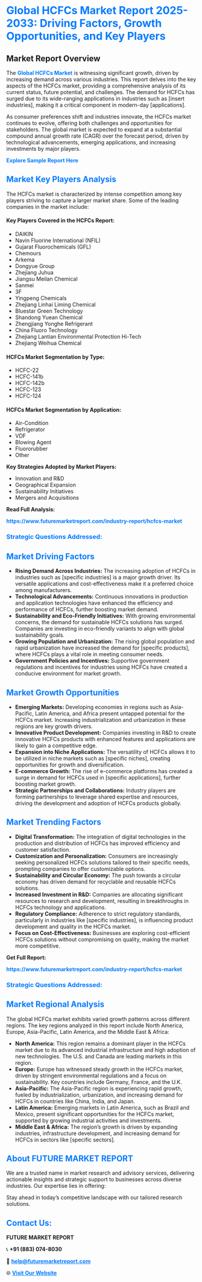 <h1 style="color: #007BFF;">Global HCFCs Market Report 2025-2033: Driving Factors, Growth Opportunities, and Key Players</h1>

<section id="overview">
<h2>Market Report Overview</h2>
<p>The <a href="https://www.futuremarketreport.com/industry-report/hcfcs-market" style="color: #007BFF; text-decoration: none;"><strong>Global HCFCs Market</strong></a> is witnessing significant growth, driven by increasing demand across various industries. This report delves into the key aspects of the HCFCs market, providing a comprehensive analysis of its current status, future potential, and challenges. The demand for HCFCs has surged due to its wide-ranging applications in industries such as [insert industries], making it a critical component in modern-day [applications].</p>
<p>As consumer preferences shift and industries innovate, the HCFCs market continues to evolve, offering both challenges and opportunities for stakeholders. The global market is expected to expand at a substantial compound annual growth rate (CAGR) over the forecast period, driven by technological advancements, emerging applications, and increasing investments by major players.</p>
</section>

<section id="overview">
<p><a href="https://www.futuremarketreport.com/request-sample/reportId=91794" style="color: #007BFF; text-decoration: none;"><strong>Explore Sample Report Here</strong></a></p>
</section>

<section id="key-players">
<h2 style="color: #007BFF;">Market Key Players Analysis</h2>
<p>The HCFCs market is characterized by intense competition among key players striving to capture a larger market share. Some of the leading companies in the market include:</p>
<h4>Key Players Covered in the HCFCs Report:</h4>
<ul><li>DAIKIN</li><li>Navin Fluorine International (NFIL)</li><li>Gujarat Fluorochemicals (GFL)</li><li>Chemours</li><li>Arkema</li><li>Dongyue Group</li><li>Zhejiang Juhua</li><li>Jiangsu Meilan Chemical</li><li>Sanmei</li><li>3F</li><li>Yingpeng Chemicals</li><li>Zhejiang Linhai Liming Chemical</li><li>Bluestar Green Technology</li><li>Shandong Yuean Chemical</li><li>Zhengjiang Yonghe Refrigerant</li><li>China Fluoro Technology</li><li>Zhejiang Lantian Environmental Protection Hi-Tech</li><li>Zhejiang Weihua Chemical</li></ul>
<h4>HCFCs Market Segmentation by Type:</h4>
<ul><li>HCFC-22</li><li>HCFC-141b</li><li>HCFC-142b</li><li>HCFC-123</li><li>HCFC-124</li></ul>

<h4>HCFCs Market Segmentation by Application:</h4>
<ul><li>Air-Condition</li><li>Refrigerator</li><li>VDF</li><li>Blowing Agent</li><li>Fluororubber</li><li>Other</li></ul>
<p><strong>Key Strategies Adopted by Market Players:</strong></p>
<ul>
<li>Innovation and R&D</li>
<li>Geographical Expansion</li>
<li>Sustainability Initiatives</li>
<li>Mergers and Acquisitions</li>
</ul>
</section>

<section>
<p><strong>Read Full Analysis: </strong></p><a href="https://www.futuremarketreport.com/industry-report/hcfcs-market" style="color: #007BFF; text-decoration: none;"><strong>https://www.futuremarketreport.com/industry-report/hcfcs-market</strong></a>
<h3 style="color: #007BFF;">Strategic Questions Addressed:</h3>
</section>

<section id="driving-factors">
<h2 style="color: #007BFF;">Market Driving Factors</h2>
<ul>
<li><strong>Rising Demand Across Industries:</strong> The increasing adoption of HCFCs in industries such as [specific industries] is a major growth driver. Its versatile applications and cost-effectiveness make it a preferred choice among manufacturers.</li>
<li><strong>Technological Advancements:</strong> Continuous innovations in production and application technologies have enhanced the efficiency and performance of HCFCs, further boosting market demand.</li>
<li><strong>Sustainability and Eco-Friendly Initiatives:</strong> With growing environmental concerns, the demand for sustainable HCFCs solutions has surged. Companies are investing in eco-friendly variants to align with global sustainability goals.</li>
<li><strong>Growing Population and Urbanization:</strong> The rising global population and rapid urbanization have increased the demand for [specific products], where HCFCs plays a vital role in meeting consumer needs.</li>
<li><strong>Government Policies and Incentives:</strong> Supportive government regulations and incentives for industries using HCFCs have created a conducive environment for market growth.</li>
</ul>
</section>

<section id="growth-opportunities">
<h2 style="color: #007BFF;">Market Growth Opportunities</h2>
<ul>
<li><strong>Emerging Markets:</strong> Developing economies in regions such as Asia-Pacific, Latin America, and Africa present untapped potential for the HCFCs market. Increasing industrialization and urbanization in these regions are key growth drivers.</li>
<li><strong>Innovative Product Development:</strong> Companies investing in R&D to create innovative HCFCs products with enhanced features and applications are likely to gain a competitive edge.</li>
<li><strong>Expansion into Niche Applications:</strong> The versatility of HCFCs allows it to be utilized in niche markets such as [specific niches], creating opportunities for growth and diversification.</li>
<li><strong>E-commerce Growth:</strong> The rise of e-commerce platforms has created a surge in demand for HCFCs used in [specific applications], further boosting market growth.</li>
<li><strong>Strategic Partnerships and Collaborations:</strong> Industry players are forming partnerships to leverage shared expertise and resources, driving the development and adoption of HCFCs products globally.</li>
</ul>
</section>

<section id="trending-factors">
<h2 style="color: #007BFF;">Market Trending Factors</h2>
<ul>
<li><strong>Digital Transformation:</strong> The integration of digital technologies in the production and distribution of HCFCs has improved efficiency and customer satisfaction.</li>
<li><strong>Customization and Personalization:</strong> Consumers are increasingly seeking personalized HCFCs solutions tailored to their specific needs, prompting companies to offer customizable options.</li>
<li><strong>Sustainability and Circular Economy:</strong> The push towards a circular economy has driven demand for recyclable and reusable HCFCs solutions.</li>
<li><strong>Increased Investment in R&D:</strong> Companies are allocating significant resources to research and development, resulting in breakthroughs in HCFCs technology and applications.</li>
<li><strong>Regulatory Compliance:</strong> Adherence to strict regulatory standards, particularly in industries like [specific industries], is influencing product development and quality in the HCFCs market.</li>
<li><strong>Focus on Cost-Effectiveness:</strong> Businesses are exploring cost-efficient HCFCs solutions without compromising on quality, making the market more competitive.</li>
</ul>
</section>

<section>
<p><strong>Get Full Report: </strong></p><a href="https://www.futuremarketreport.com/industry-report/hcfcs-market" style="color: #007BFF; text-decoration: none;"><strong>https://www.futuremarketreport.com/industry-report/hcfcs-market</strong></a>
<h3 style="color: #007BFF;">Strategic Questions Addressed:</h3>
</section>


<section id="regional-analysis">
<h2 style="color: #007BFF;">Market Regional Analysis</h2>
<p>The global HCFCs market exhibits varied growth patterns across different regions. The key regions analyzed in this report include North America, Europe, Asia-Pacific, Latin America, and the Middle East & Africa:</p>
<ul>
<li><strong>North America:</strong> This region remains a dominant player in the HCFCs market due to its advanced industrial infrastructure and high adoption of new technologies. The U.S. and Canada are leading markets in this region.</li>
<li><strong>Europe:</strong> Europe has witnessed steady growth in the HCFCs market, driven by stringent environmental regulations and a focus on sustainability. Key countries include Germany, France, and the U.K.</li>
<li><strong>Asia-Pacific:</strong> The Asia-Pacific region is experiencing rapid growth, fueled by industrialization, urbanization, and increasing demand for HCFCs in countries like China, India, and Japan.</li>
<li><strong>Latin America:</strong> Emerging markets in Latin America, such as Brazil and Mexico, present significant opportunities for the HCFCs market, supported by growing industrial activities and investments.</li>
<li><strong>Middle East & Africa:</strong> The region’s growth is driven by expanding industries, infrastructure development, and increasing demand for HCFCs in sectors like [specific sectors].</li>
</ul>
</section>

<footer>
<h2 style="color: #007BFF;">About FUTURE MARKET REPORT</h2>
<p>We are a trusted name in market research and advisory services, delivering actionable insights and strategic support to businesses across diverse industries. Our expertise lies in offering:</p>

<p>Stay ahead in today’s competitive landscape with our tailored research solutions.</p>

<h2 style="color: #007BFF;">Contact Us:</h2>
<p><strong>FUTURE MARKET REPORT</strong></p>
<p>📞 <strong>+91 (883) 074-8030</strong></p>
<p>📧 <strong><a href="mailto:help@futuremarketreport.com" style="color: #007BFF;">help@futuremarketreport.com</a></strong></p>
<p>🌐 <strong><a href="https://www.futuremarketreport.com/" style="color: #007BFF;">Visit Our Website</a></strong></p>
</footer>